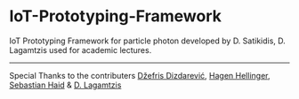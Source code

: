 # IoT-Prototyping-Framework
IoT Prototyping Framework for particle photon developed by D. Satikidis, D. Lagamtzis used for academic lectures.


---

Special Thanks to the contributers [Džefris Dizdarević](https://github.com/Dzefris), [Hagen Hellinger](https://github.com/bollefreshavocado), [Sebastian Haid](https://github.com/) & [D. Lagamtzis](https://github.com/umadbro96) 
